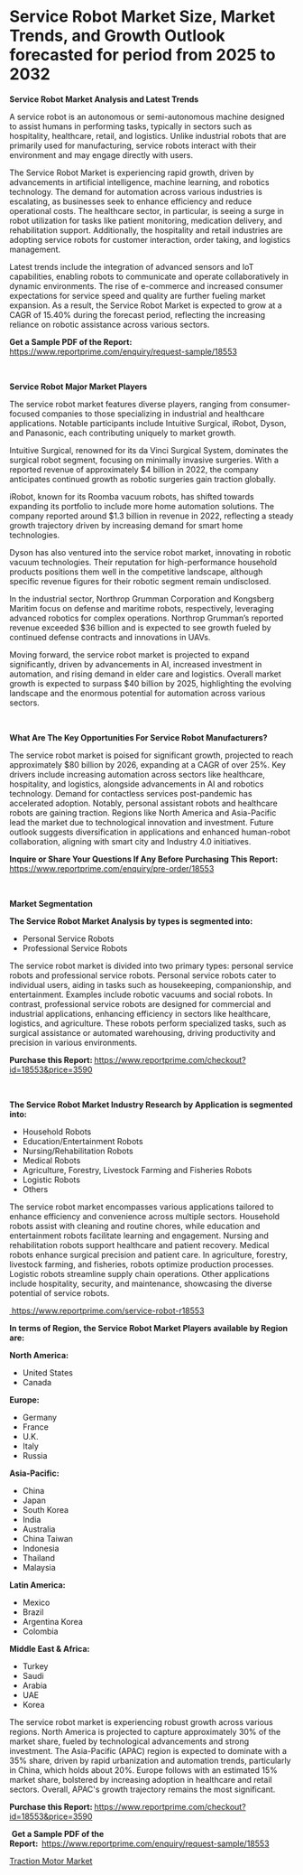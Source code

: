 <p><h1>Service Robot Market Size, Market Trends, and Growth Outlook forecasted for period from 2025 to 2032</h1></p><p><strong>Service Robot Market Analysis and Latest Trends</strong></p>
<p><p>A service robot is an autonomous or semi-autonomous machine designed to assist humans in performing tasks, typically in sectors such as hospitality, healthcare, retail, and logistics. Unlike industrial robots that are primarily used for manufacturing, service robots interact with their environment and may engage directly with users.</p><p>The Service Robot Market is experiencing rapid growth, driven by advancements in artificial intelligence, machine learning, and robotics technology. The demand for automation across various industries is escalating, as businesses seek to enhance efficiency and reduce operational costs. The healthcare sector, in particular, is seeing a surge in robot utilization for tasks like patient monitoring, medication delivery, and rehabilitation support. Additionally, the hospitality and retail industries are adopting service robots for customer interaction, order taking, and logistics management.</p><p>Latest trends include the integration of advanced sensors and IoT capabilities, enabling robots to communicate and operate collaboratively in dynamic environments. The rise of e-commerce and increased consumer expectations for service speed and quality are further fueling market expansion. As a result, the Service Robot Market is expected to grow at a CAGR of 15.40% during the forecast period, reflecting the increasing reliance on robotic assistance across various sectors.</p></p>
<p><strong>Get a Sample PDF of the Report:&nbsp;</strong> <a href="https://www.reportprime.com/enquiry/request-sample/18553?utm_campaign=3211&utm_medium=2&utm_source=Github&utm_content=ia&utm_term=19032025&utm_id=service-robot">https://www.reportprime.com/enquiry/request-sample/18553</a></p>
<p>&nbsp;</p>
<p><strong>Service Robot Major Market Players</strong></p>
<p><p>The service robot market features diverse players, ranging from consumer-focused companies to those specializing in industrial and healthcare applications. Notable participants include Intuitive Surgical, iRobot, Dyson, and Panasonic, each contributing uniquely to market growth.</p><p>Intuitive Surgical, renowned for its da Vinci Surgical System, dominates the surgical robot segment, focusing on minimally invasive surgeries. With a reported revenue of approximately $4 billion in 2022, the company anticipates continued growth as robotic surgeries gain traction globally.</p><p>iRobot, known for its Roomba vacuum robots, has shifted towards expanding its portfolio to include more home automation solutions. The company reported around $1.3 billion in revenue in 2022, reflecting a steady growth trajectory driven by increasing demand for smart home technologies.</p><p>Dyson has also ventured into the service robot market, innovating in robotic vacuum technologies. Their reputation for high-performance household products positions them well in the competitive landscape, although specific revenue figures for their robotic segment remain undisclosed.</p><p>In the industrial sector, Northrop Grumman Corporation and Kongsberg Maritim focus on defense and maritime robots, respectively, leveraging advanced robotics for complex operations. Northrop Grumman’s reported revenue exceeded $36 billion and is expected to see growth fueled by continued defense contracts and innovations in UAVs.</p><p>Moving forward, the service robot market is projected to expand significantly, driven by advancements in AI, increased investment in automation, and rising demand in elder care and logistics. Overall market growth is expected to surpass $40 billion by 2025, highlighting the evolving landscape and the enormous potential for automation across various sectors.</p></p>
<p>&nbsp;</p>
<p><strong>What Are The Key Opportunities For Service Robot Manufacturers?</strong></p>
<p><p>The service robot market is poised for significant growth, projected to reach approximately $80 billion by 2026, expanding at a CAGR of over 25%. Key drivers include increasing automation across sectors like healthcare, hospitality, and logistics, alongside advancements in AI and robotics technology. Demand for contactless services post-pandemic has accelerated adoption. Notably, personal assistant robots and healthcare robots are gaining traction. Regions like North America and Asia-Pacific lead the market due to technological innovation and investment. Future outlook suggests diversification in applications and enhanced human-robot collaboration, aligning with smart city and Industry 4.0 initiatives.</p></p>
<p><strong>Inquire or Share Your Questions If Any Before Purchasing This Report:</strong> <a href="https://www.reportprime.com/enquiry/pre-order/18553?utm_campaign=3211&utm_medium=2&utm_source=Github&utm_content=ia&utm_term=19032025&utm_id=service-robot">https://www.reportprime.com/enquiry/pre-order/18553</a></p>
<p>&nbsp;</p>
<p><strong>Market Segmentation</strong></p>
<p><strong>The Service Robot Market Analysis by types is segmented into:</strong></p>
<p><ul><li>Personal Service Robots</li><li>Professional Service Robots</li></ul></p>
<p><p>The service robot market is divided into two primary types: personal service robots and professional service robots. Personal service robots cater to individual users, aiding in tasks such as housekeeping, companionship, and entertainment. Examples include robotic vacuums and social robots. In contrast, professional service robots are designed for commercial and industrial applications, enhancing efficiency in sectors like healthcare, logistics, and agriculture. These robots perform specialized tasks, such as surgical assistance or automated warehousing, driving productivity and precision in various environments.</p></p>
<p><strong>Purchase this Report:&nbsp;</strong><a href="https://www.reportprime.com/checkout?id=18553&price=3590&utm_campaign=3211&utm_medium=2&utm_source=Github&utm_content=ia&utm_term=19032025&utm_id=service-robot">https://www.reportprime.com/checkout?id=18553&price=3590</a></p>
<p>&nbsp;</p>
<p><strong>The Service Robot Market Industry Research by Application is segmented into:</strong></p>
<p><ul><li>Household Robots</li><li>Education/Entertainment Robots</li><li>Nursing/Rehabilitation Robots</li><li>Medical Robots</li><li>Agriculture, Forestry, Livestock Farming and Fisheries Robots</li><li>Logistic Robots</li><li>Others</li></ul></p>
<p><p>The service robot market encompasses various applications tailored to enhance efficiency and convenience across multiple sectors. Household robots assist with cleaning and routine chores, while education and entertainment robots facilitate learning and engagement. Nursing and rehabilitation robots support healthcare and patient recovery. Medical robots enhance surgical precision and patient care. In agriculture, forestry, livestock farming, and fisheries, robots optimize production processes. Logistic robots streamline supply chain operations. Other applications include hospitality, security, and maintenance, showcasing the diverse potential of service robots.</p></p>
<p><a href="https://www.reportprime.com/service-robot-r18553?utm_campaign=3211&utm_medium=2&utm_source=Github&utm_content=ia&utm_term=19032025&utm_id=service-robot">&nbsp;https://www.reportprime.com/service-robot-r18553</a></p>
<p><strong>In terms of Region, the Service Robot Market Players available by Region are:</strong></p>
<p>
    <p> <strong> North America: </strong>
        <ul>
            <li>United States</li>
            <li>Canada</li>
        </ul>
        </p> 
    <p> <strong> Europe: </strong>
        <ul>
            <li>Germany</li>
            <li>France</li>
            <li>U.K.</li>
            <li>Italy</li>
            <li>Russia</li>
        </ul>
        </p> 
    <p> <strong> Asia-Pacific: </strong>
        <ul>
            <li>China</li>
            <li>Japan</li>
            <li>South Korea</li>
            <li>India</li>
            <li>Australia</li>
            <li>China Taiwan</li>
            <li>Indonesia</li>
            <li>Thailand</li>
            <li>Malaysia</li>
        </ul>
        </p> 
    <p> <strong> Latin America: </strong>
        <ul>
            <li>Mexico</li>
            <li>Brazil</li>
            <li>Argentina Korea</li>
            <li>Colombia</li>
        </ul>
        </p> 
    <p> <strong> Middle East & Africa: </strong>
        <ul>
            <li>Turkey</li>
            <li>Saudi</li>
            <li>Arabia</li>
            <li>UAE</li>
            <li>Korea</li>
        </ul>
    </p>
    </p>
<p><p>The service robot market is experiencing robust growth across various regions. North America is projected to capture approximately 30% of the market share, fueled by technological advancements and strong investment. The Asia-Pacific (APAC) region is expected to dominate with a 35% share, driven by rapid urbanization and automation trends, particularly in China, which holds about 20%. Europe follows with an estimated 15% market share, bolstered by increasing adoption in healthcare and retail sectors. Overall, APAC's growth trajectory remains the most significant.</p></p>
<p><strong>Purchase this Report: </strong><a href="https://www.reportprime.com/checkout?id=18553&price=3590&utm_campaign=3211&utm_medium=2&utm_source=Github&utm_content=ia&utm_term=19032025&utm_id=service-robot">https://www.reportprime.com/checkout?id=18553&price=3590</a></p>
<p>&nbsp;<strong>Get a Sample PDF of the Report:&nbsp;&nbsp;</strong><a href="https://www.reportprime.com/enquiry/request-sample/18553?utm_campaign=3211&utm_medium=2&utm_source=Github&utm_content=ia&utm_term=19032025&utm_id=service-robot">https://www.reportprime.com/enquiry/request-sample/18553</a></p>
<p><strong></strong></p>
<p><p><a href="https://github.com/YashRP12/Market-Research-Report-List-7/blob/main/traction-motor-market.md?utm_campaign=3211&utm_medium=2&utm_source=Github&utm_content=ia&utm_term=19032025&utm_id=service-robot">Traction Motor Market</a></p></p>
